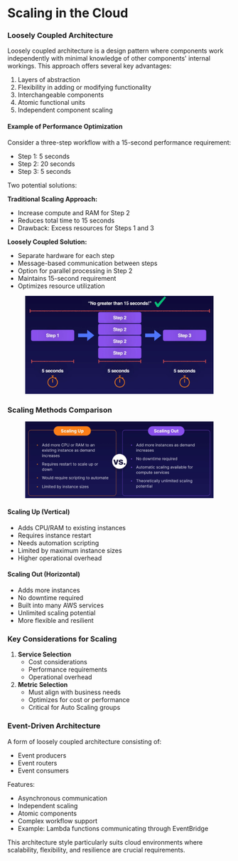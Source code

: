 # Scaling in the Cloud

### Loosely Coupled Architecture

Loosely coupled architecture is a design pattern where components work independently with minimal knowledge of other components' internal workings. This approach offers several key advantages:

1. Layers of abstraction
2. Flexibility in adding or modifying functionality
3. Interchangeable components
4. Atomic functional units
5. Independent component scaling

#### Example of Performance Optimization

Consider a three-step workflow with a 15-second performance requirement:

* Step 1: 5 seconds
* Step 2: 20 seconds
* Step 3: 5 seconds

Two potential solutions:

**Traditional Scaling Approach:**

* Increase compute and RAM for Step 2
* Reduces total time to 15 seconds
* Drawback: Excess resources for Steps 1 and 3

**Loosely Coupled Solution:**

* Separate hardware for each step
* Message-based communication between steps
* Option for parallel processing in Step 2
* Maintains 15-second requirement
* Optimizes resource utilization

<figure><img src="../../../../.gitbook/assets/image (3).png" alt=""><figcaption></figcaption></figure>

### Scaling Methods Comparison



<figure><img src="../../../../.gitbook/assets/image (4).png" alt=""><figcaption></figcaption></figure>

#### Scaling Up (Vertical)

* Adds CPU/RAM to existing instances
* Requires instance restart
* Needs automation scripting
* Limited by maximum instance sizes
* Higher operational overhead

#### Scaling Out (Horizontal)

* Adds more instances
* No downtime required
* Built into many AWS services
* Unlimited scaling potential
* More flexible and resilient

### Key Considerations for Scaling

1. **Service Selection**
   * Cost considerations
   * Performance requirements
   * Operational overhead
2. **Metric Selection**
   * Must align with business needs
   * Optimizes for cost or performance
   * Critical for Auto Scaling groups

### Event-Driven Architecture

A form of loosely coupled architecture consisting of:

* Event producers
* Event routers
* Event consumers

Features:

* Asynchronous communication
* Independent scaling
* Atomic components
* Complex workflow support
* Example: Lambda functions communicating through EventBridge

This architecture style particularly suits cloud environments where scalability, flexibility, and resilience are crucial requirements.
